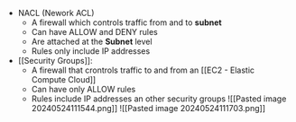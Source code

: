 - NACL (Nework ACL)
	- A firewall which controls traffic from and to **subnet**
	- Can have ALLOW and DENY rules
	- Are attached at the **Subnet** level
	- Rules only include IP addresses
- [[Security Groups]]: 
	- A firewall that crontrols traffic to and from an [[EC2 - Elastic Compute Cloud]]
	- Can have only ALLOW rules
	- Rules include IP addresses an other security groups
![[Pasted image 20240524111544.png]]
![[Pasted image 20240524111703.png]]
